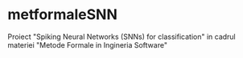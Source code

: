 # metformaleSNN
Proiect "Spiking Neural Networks (SNNs) for classification" in cadrul materiei "Metode Formale in Ingineria Software"
